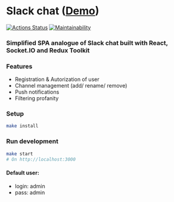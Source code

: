 # Slack chat ([Demo](https://slack-chat-hexlet-project.up.railway.app))

[![Actions Status](https://github.com/AnastasiaKv/frontend-project-12/workflows/hexlet-check/badge.svg)](https://github.com/AnastasiaKv/frontend-project-12/actions)
[![Maintainability](https://api.codeclimate.com/v1/badges/fee232430a24c532c5c0/maintainability)](https://codeclimate.com/github/AnastasiaKv/frontend-project-12/maintainability)

### Simplified SPA analogue of Slack chat built with React, Socket.IO and Redux Toolkit

### Features

- Registration & Autorization of user
- Channel management (add/ rename/ remove)
- Push notifications
- Filtering profanity

### Setup

```sh
make install
```

### Run development

```sh
make start
# On http://localhost:3000
```

#### Default user:

- login: admin
- pass: admin
